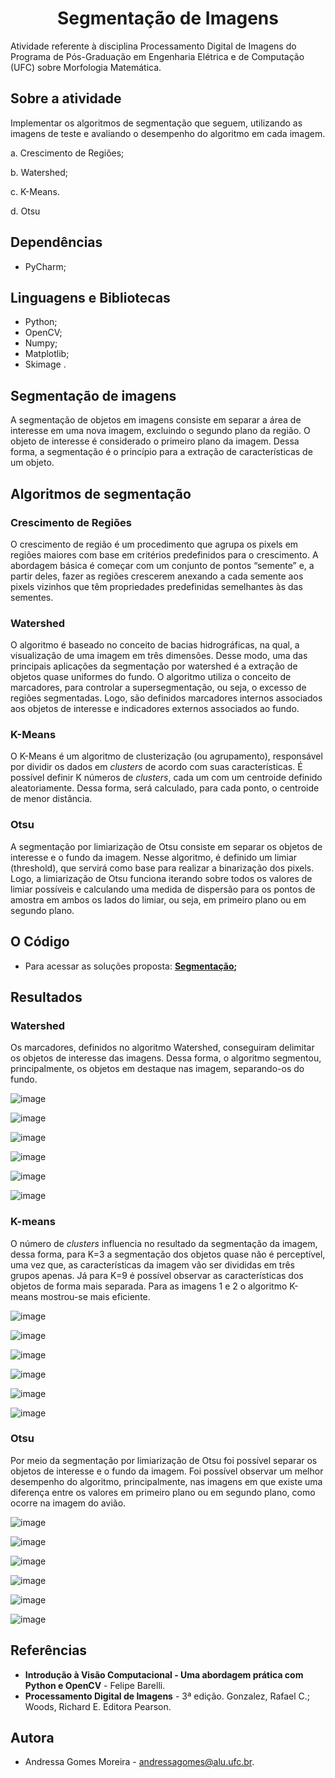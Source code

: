<h1 align="center">Segmentação de Imagens</h1>
Atividade referente à disciplina Processamento Digital de Imagens do Programa	de	Pós-Graduação em	Engenharia	Elétrica	e	de Computação (UFC) sobre Morfologia Matemática.

## Sobre a atividade
Implementar	os	algoritmos	de	segmentação	que	seguem,	utilizando	as imagens	de	teste e avaliando	o	desempenho do	algoritmo	em cada	imagem.	

a.	Crescimento	de	Regiões;

b.	Watershed;

c.	K-Means.

d.	Otsu

## Dependências
- PyCharm;

## Linguagens e Bibliotecas
- Python;
- OpenCV;
- Numpy;
- Matplotlib;
- Skimage .

## Segmentação de imagens
A	 segmentação de	 objetos em	 imagens consiste em separar a área de interesse em	uma	nova imagem, excluindo o segundo plano da região.
O	 objeto	 de interesse é	considerado o primeiro plano da imagem. Dessa forma, a segmentação é o princípio para a extração de características	de um objeto.

## Algoritmos	de	segmentação 

### Crescimento	de Regiões 
O crescimento de região é um procedimento que agrupa os pixels em regiões maiores com base em critérios predefinidos para o crescimento. A abordagem básica é começar 
com um conjunto de pontos “semente” e, a partir deles, fazer as regiões crescerem anexando a cada semente aos pixels vizinhos que têm propriedades predefinidas semelhantes às das sementes.

### Watershed
O algoritmo é baseado no conceito de bacias hidrográficas, na qual, a visualização de uma imagem em três dimensões. Desse modo, uma das principais aplicações da segmentação por watershed é a extração de objetos quase uniformes do fundo. O algoritmo utiliza o conceito de marcadores, para controlar a supersegmentação, ou seja, o excesso de regiões segmentadas. Logo, são definidos marcadores internos associados aos objetos de interesse e indicadores externos associados ao fundo. 

### K-Means
O K-Means é um algoritmo de clusterização (ou agrupamento), responsável por dividir os dados em *clusters* de acordo com suas características. É possível definir K números de *clusters*, cada um com um centroide definido aleatoriamente. Dessa forma, será calculado, para cada ponto, o centroide de menor distância.

### Otsu
A segmentação por limiarização de Otsu consiste em separar os objetos de interesse e o fundo da imagem. Nesse algoritmo, é definido um limiar (threshold), que servirá como base para realizar a binarização dos pixels. Logo, a limiarização de Otsu funciona iterando sobre todos os valores de limiar possíveis e calculando uma medida de dispersão para os pontos de amostra em ambos os lados do limiar, ou seja, em primeiro plano ou em segundo plano.

## O Código

* Para acessar as soluções proposta: **[Segmentação]();**

## Resultados

### Watershed
Os marcadores, definidos no algoritmo Watershed, conseguiram delimitar os objetos de interesse das imagens. Dessa forma, o algoritmo segmentou, principalmente, os objetos em destaque nas imagem, separando-os do fundo. 

![image](https://user-images.githubusercontent.com/60404990/199865774-f97d269d-cd78-4366-9d8c-08b262f206e8.png)

![image](https://user-images.githubusercontent.com/60404990/199865804-39ebcdfa-469a-4136-8f19-14a2f67f23ab.png)

![image](https://user-images.githubusercontent.com/60404990/199865856-a684abdf-d8a2-4bb4-be29-7bdebf85d3ce.png)

![image](https://user-images.githubusercontent.com/60404990/199865935-0d69f09c-0460-44d8-bae6-b42e64a3232a.png)

![image](https://user-images.githubusercontent.com/60404990/199866008-3d488146-3e40-454f-b308-e22ce5a45ed9.png)

![image](https://user-images.githubusercontent.com/60404990/199866036-e95c6840-7c8b-42c5-a566-272492eb9c1c.png)

### K-means
O número de *clusters* influencia no resultado da segmentação da imagem, dessa forma, para K=3 a segmentação dos objetos quase não é perceptível, uma vez que, as características da imagem vão ser divididas em três grupos apenas. Já para K=9 é possível observar as características dos objetos de forma mais separada. Para as imagens 1 e 2 o algoritmo K-means mostrou-se mais eficiente.

![image](https://user-images.githubusercontent.com/60404990/199865373-409867aa-f8f3-4f32-9c62-bfb24a8628a8.png)

![image](https://user-images.githubusercontent.com/60404990/199864554-64d7a4f7-dbf6-4a0c-b7bb-723db97628a3.png)

![image](https://user-images.githubusercontent.com/60404990/199864588-cfcb9903-c8f8-4424-b1e7-123f55912eb5.png)

![image](https://user-images.githubusercontent.com/60404990/199865056-f54751ba-3fba-4b38-930e-70f19a38eca6.png)

![image](https://user-images.githubusercontent.com/60404990/199864634-8fa71fd1-b382-4b98-a431-396bb6be0666.png)

![image](https://user-images.githubusercontent.com/60404990/199864669-0ba184a8-ba55-4db5-980e-1c22bd580ee6.png)

### Otsu
Por meio da segmentação por limiarização de Otsu foi possível separar os objetos de interesse e o fundo da imagem. Foi possível observar um melhor desempenho do algoritmo, principalmente, nas imagens em que existe uma diferença entre os valores em  primeiro plano ou em segundo plano, como ocorre na imagem do avião.

![image](https://user-images.githubusercontent.com/60404990/199866234-6b369b5a-8b69-4a2c-889a-efd977cf7b5b.png)

![image](https://user-images.githubusercontent.com/60404990/199866257-aacfa8d0-e898-41f1-905b-5e0cb7dfe1b9.png)

![image](https://user-images.githubusercontent.com/60404990/199866288-10ff7179-530a-483f-b03d-e7772cbcf068.png)

![image](https://user-images.githubusercontent.com/60404990/199866327-6b3fa4ad-e37b-4ce4-af13-45c7b2157c97.png)

![image](https://user-images.githubusercontent.com/60404990/199866510-5e2f2be1-65e0-43b7-a0d7-4ae01dce8667.png)

![image](https://user-images.githubusercontent.com/60404990/199866534-5d5d0ac1-0045-41ba-aaf2-a7c0b4b7faec.png)


## Referências
- **Introdução à Visão Computacional - Uma abordagem prática com Python e OpenCV** - Felipe Barelli.
- **Processamento Digital de Imagens** - 3ª edição. Gonzalez, Rafael C.; Woods, Richard E. Editora Pearson.

## Autora
- Andressa Gomes Moreira - andressagomes@alu.ufc.br.

